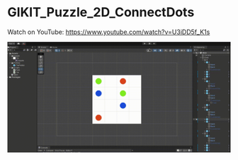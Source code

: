 # GIKIT_Puzzle_2D_ConnectDots

Watch on YouTube: https://www.youtube.com/watch?v=U3iDD5f_K1s

![Preview](/preview.gif)
